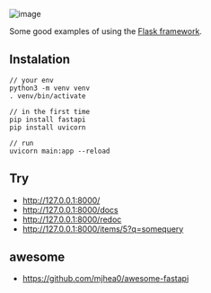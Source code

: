 ![image](https://user-images.githubusercontent.com/1257048/204164980-6e893ff8-f25a-44b9-8baa-1dc6770a3b2d.png)


Some good examples of using the [Flask framework](https://flask.palletsprojects.com/).


## Instalation

    // your env
    python3 -m venv venv
    . venv/bin/activate

    // in the first time
    pip install fastapi
    pip install uvicorn

    // run
    uvicorn main:app --reload


## Try

+ http://127.0.0.1:8000/
+ http://127.0.0.1:8000/docs
+ http://127.0.0.1:8000/redoc
+ http://127.0.0.1:8000/items/5?q=somequery


## awesome

- https://github.com/mjhea0/awesome-fastapi